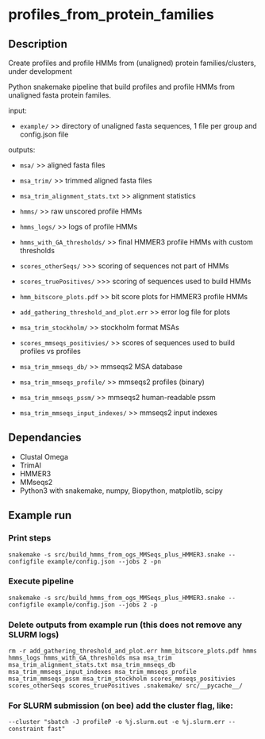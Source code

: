 # profiles_from_protein_families

## Description
Create profiles and profile HMMs from (unaligned) protein families/clusters, under development

Python snakemake pipeline that build profiles and profile HMMs from unaligned fasta protein familes.

input:
- `example/` >> directory of unaligned fasta sequences, 1 file per group and config.json file

outputs:
- `msa/` >> aligned fasta files
- `msa_trim/` >> trimmed aligned fasta files
- `msa_trim_alignment_stats.txt` >> alignment statistics

- `hmms/` >> raw unscored profile HMMs
- `hmms_logs/` >> logs of profile HMMs
- `hmms_with_GA_thresholds/` >> final HMMER3 profile HMMs with custom thresholds
- `scores_otherSeqs/` >>> scoring of sequences not part of HMMs
- `scores_truePositives/` >>> scoring of sequences used to build HMMs
- `hmm_bitscore_plots.pdf` >> bit score plots for HMMER3 profile HMMs
- `add_gathering_threshold_and_plot.err` >> error log file for plots

- `msa_trim_stockholm/` >> stockholm format MSAs
- `scores_mmseqs_positivies/` >> scores of sequences used to build profiles vs profiles
- `msa_trim_mmseqs_db/` >> mmseqs2 MSA database
- `msa_trim_mmseqs_profile/` >> mmseqs2 profiles (binary)
- `msa_trim_mmseqs_pssm/` >> mmseqs2 human-readable pssm
- `msa_trim_mmseqs_input_indexes/` >> mmseqs2 input indexes

## Dependancies
- Clustal Omega
- TrimAl
- HMMER3
- MMseqs2
- Python3 with snakemake, numpy, Biopython, matplotlib, scipy

## Example run
### Print steps
`snakemake -s src/build_hmms_from_ogs_MMSeqs_plus_HMMER3.snake --configfile example/config.json --jobs 2 -pn`

### Execute pipeline
`snakemake -s src/build_hmms_from_ogs_MMSeqs_plus_HMMER3.snake --configfile example/config.json --jobs 2 -p`

### Delete outputs from example run (this does not remove any SLURM logs)
`rm -r add_gathering_threshold_and_plot.err hmm_bitscore_plots.pdf hmms hmms_logs hmms_with_GA_thresholds msa msa_trim msa_trim_alignment_stats.txt msa_trim_mmseqs_db msa_trim_mmseqs_input_indexes msa_trim_mmseqs_profile msa_trim_mmseqs_pssm msa_trim_stockholm scores_mmseqs_positivies scores_otherSeqs scores_truePositives .snakemake/ src/__pycache__/`

### For SLURM submission (on bee) add the cluster flag, like:
`--cluster "sbatch -J profileP -o %j.slurm.out -e %j.slurm.err --constraint fast"`

